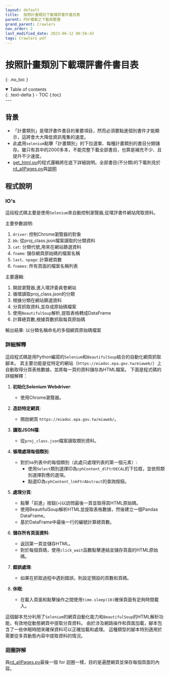 ```yaml
---
layout: default
title:  按照計畫類別下載環評書件書目表
parent: PDF檔案之下載與整理
grand_parent: Crawlers
nav_order: 2
last_modified_date: 2023-06-12 08:56:43
tags: Crawlers pdf
---
```


# 按照計畫類別下載環評書件書目表
{: .no_toc }

<details open markdown="block">
  <summary>
    Table of contents
  </summary>
  {: .text-delta }
- TOC
{:toc}
</details>
---

## 背景

- 「計畫類別」是環評書件書目的重要項目，然而必須要點進個別書件才能顯示，這將會大大降低資訊蒐集的速度。
- 此處用`selenium`點擊「計畫類別」的下拉選單、每種計畫類別的書目分開儲存。雖只有其中的2000多本，不能完整下載全部書目，也算是補充不少、且提升不少速度。
- [get_html.py](./get_html.py)的程式邏輯將在底下詳細說明。全部書目(不分類)的下載則見於[rd_allPages.py](./rd_allPages.py)與[說明](./download_EIA_report.md)

## 程式說明

### IO's

這段程式碼主要是使用`Selenium`來自動控制瀏覽器,從環評書件網站爬取資料。

主要參數說明:

1. `driver`: 控制Chrome瀏覽器的對象
2. `bb`: 從proj_class.json檔案讀取的分類資料
3. `cat`: 分類代號,用來在網站篩選資料
4. `fname`: 儲存網頁原始碼的檔案名稱
5. `last、npage`: 計算總頁數
6. `fnames`: 所有頁面的檔案名稱列表 

主要邏輯:

1. 開啟瀏覽器,進入環評委員會網站
2. 循環讀取proj_class.json的分類
3. 根據分類在網站篩選資料 
4. 分頁抓取資料,並存成原始碼檔案
5. 使用`BeautifulSoup`解析,提取表格轉成DataFrame
6. 計算總頁數,根據頁數抓取每頁原始碼

輸出結果:
以分類名稱命名的多個網頁原始碼檔案

### 詳細解釋

這段程式碼是用Python編寫的`Selenium`和`BeautifulSoup`結合的自動化網頁抓取腳本。 其主要功能是從特定的網站（`https://eiadoc.epa.gov.tw/eiaweb/`）上自動取得分頁表格數據，並將每一頁的資料儲存為HTML檔案。 下面是程式碼的詳細解釋：

1. **初始化Selenium Webdriver**:
    - 使用Chrome瀏覽器。

2. **造訪特定網頁**:
    - 開啟網頁 `https://eiadoc.epa.gov.tw/eiaweb/`。

3. **讀取JSON檔**:
    - 從`proj_class.json`檔案讀取類別資料。

4. **循環處理每個類別**:
    - 對於`bb`列表中的每個類別（此處只處理列表的第一個元素）:
      - 使用`Select`類別選擇ID為`cphContent_dlFtrDECAL`的下拉框，並依照類別選擇對應的選項。
      - 點選ID為`cphContent_lnkFtrAbstract`的查詢按鈕。

5. **處理分頁**:
    - 點擊「前進」按鈕(`>`)以訪問最後一頁並取得其HTML原始碼。
    - 使用BeautifulSoup解析HTML並提取表格數據，然後建立一個Pandas DataFrame。
    - 基於DataFrame中最後一行的編號計算總頁數。

6. **儲存所有頁面資料**:
    - 返回第一頁並儲存HTML。
    - 對於每個頁碼，使用`click_wait`函數點擊連結並儲存頁面的HTML原始碼。

7. **錯誤處理**:
    - 如果在抓取過程中遇到錯誤，則設定預設的頁數和頁碼。

8. **休眠**:
    - 在載入頁面和點擊操作之間使用`time.sleep(10)`確保頁面有足夠時間載入。

這個腳本充分利用了`Selenium`的網頁自動化能力和`BeautifulSoup`的HTML解析功能，有效地從動態網頁中提取分頁資料。 由於涉及網路操作和頁面加載，腳本包含了一些休眠時間來確保資料可以正確加載和處理。 這種類型的腳本特別適用於需要從多頁動態內容中提取資料的情況。

### 迴圈詳解

與[rd_allPages.py](./download_EIA_report.md#迴圈詳解)最後一個 for 迴圈一樣，目的是遍歷網頁並保存每個頁面的內容。 